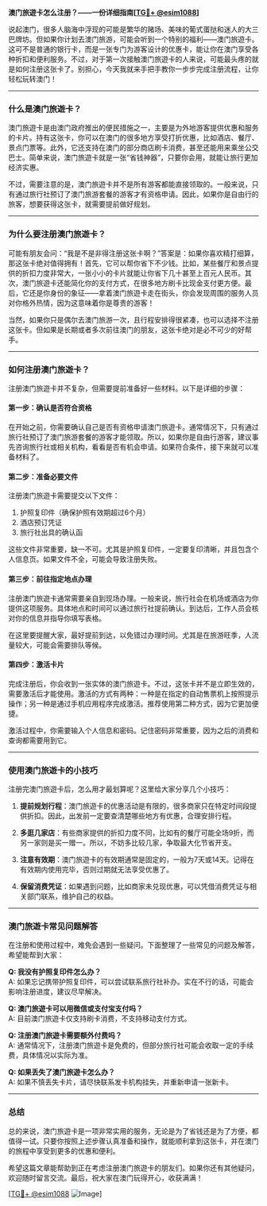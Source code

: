 **澳门旅遊卡怎么注册？——一份详细指南[[TG💪+ @esim1088](https://t.me/s/esim1088)]**

说起澳门，很多人脑海中浮现的可能是繁华的赌场、美味的葡式蛋挞和迷人的大三巴牌坊。但如果你计划去澳门旅游，可能会听到一个特别的福利——澳门旅遊卡。这可不是普通的银行卡，而是一张专门为游客设计的优惠卡，能让你在澳门享受各种折扣和便利服务。不过，对于第一次接触澳门旅遊卡的人来说，可能最头疼的就是如何注册这张卡了。别担心，今天我就来手把手教你一步步完成注册流程，让你轻松玩转澳门！

---

### **什么是澳门旅遊卡？**

澳门旅遊卡是由澳门政府推出的便民措施之一，主要是为外地游客提供优惠和服务的卡片。持有这张卡，你可以在澳门的很多地方享受打折优惠，比如酒店、餐厅、景点门票等。此外，它还支持在澳门的部分商店刷卡消费，甚至还能用来乘坐公交巴士。简单来说，澳门旅遊卡就是一张“省钱神器”，只要你会用，就能让旅行更加经济实惠。

不过，需要注意的是，澳门旅遊卡并不是所有游客都能直接领取的。一般来说，只有通过旅行社预订了澳门旅游套餐的游客才有资格申请。因此，如果你是自由行的旅客，想要获得这张卡，就需要提前做好规划。

---

### **为什么要注册澳门旅遊卡？**

可能有朋友会问：“我是不是非得注册这张卡啊？”答案是：如果你喜欢精打细算，那这张卡绝对值得拥有！首先，它可以帮你省下不少钱。比如，某些餐厅和景点提供的折扣力度非常大，一张小小的卡片就能让你省下几十甚至上百元人民币。其次，澳门旅遊卡还能简化你的支付方式，在很多地方刷卡比现金支付更方便。最后，它还是你身份的象征——拿着澳门旅遊卡走在街头，你会发现周围的服务人员对你格外热情，因为这意味着你是尊贵的游客！

当然，如果你只是偶尔去澳门旅游一次，且行程安排得很紧凑，也可以选择不注册这张卡。但如果是长期或者多次前往澳门的朋友，这张卡绝对是必不可少的好帮手。

---

### **如何注册澳门旅遊卡？**

注册澳门旅遊卡并不复杂，但需要提前准备好一些材料。以下是详细的步骤：

#### **第一步：确认是否符合资格**
在开始之前，你需要确认自己是否有资格申请澳门旅遊卡。通常情况下，只有通过旅行社预订了澳门旅游套餐的游客才能领取。所以，如果你是自由行游客，建议事先咨询旅行社或相关机构，看看是否有机会申请。如果符合条件，接下来就可以准备材料了。

#### **第二步：准备必要文件**
注册澳门旅遊卡需要提交以下文件：
1. 护照复印件（确保护照有效期超过6个月）
2. 酒店预订凭证
3. 旅行社出具的确认函

这些文件非常重要，缺一不可。尤其是护照复印件，一定要复印清晰，并且包含个人信息页。如果文件不全，可能会导致注册失败。

#### **第三步：前往指定地点办理**
注册澳门旅遊卡通常需要亲自到现场办理。一般来说，旅行社会在机场或酒店为你提供这项服务。具体地点和时间可以通过旅行社提前确认。到达后，工作人员会核对你的信息并指导你填写表格。

在这里要提醒大家，最好提前到达，以免错过办理时间。尤其是在旅游旺季，人流量较大，可能会需要排队等候。

#### **第四步：激活卡片**
完成注册后，你会收到一张实体的澳门旅遊卡。不过，这张卡并不是立即生效的，需要激活后才能使用。激活的方式有两种：一种是在指定的自动售票机上按照提示操作；另一种是通过手机应用程序完成激活。推荐使用第二种方式，因为它更加便捷。

激活过程中，你需要输入个人信息和密码。记住密码非常重要，因为之后的消费和查询都需要用到它。

---

### **使用澳门旅遊卡的小技巧**

注册完澳门旅遊卡后，怎么用才最划算呢？这里给大家分享几个小技巧：

1. **提前规划行程**：澳门旅遊卡的优惠活动是有限的，很多商家只在特定时间段提供折扣。因此，出发前一定要查清楚哪些地方有优惠，合理安排行程。
   
2. **多逛几家店**：有些商家提供的折扣力度不同，比如有的餐厅可能全场9折，而另一家则是买一赠一。所以，不妨多比较几家，争取最大化节省开支。

3. **注意有效期**：澳门旅遊卡的有效期通常是固定的，一般为7天或14天。记得在有效期内使用完毕，否则过期就无法享受优惠了。

4. **保留消费凭证**：如果遇到问题，比如商家未兑现优惠，可以凭借消费凭证与相关部门联系，维护自己的权益。

---

### **澳门旅遊卡常见问题解答**

在注册和使用过程中，难免会遇到一些疑问。下面整理了一些常见的问题及解答，希望能帮到大家：

**Q: 我没有护照复印件怎么办？**  
A: 如果忘记携带护照复印件，可以尝试联系旅行社补办。实在不行的话，可能会影响注册进度，建议尽早解决。

**Q: 澳门旅遊卡可以用微信或支付宝支付吗？**  
A: 目前澳门旅遊卡仅支持刷卡消费，不支持移动支付方式。

**Q: 注册澳门旅遊卡需要额外付费吗？**  
A: 通常情况下，注册澳门旅遊卡是免费的，但部分旅行社可能会收取一定的手续费，具体情况以实际为准。

**Q: 如果丢失了澳门旅遊卡怎么办？**  
A: 如果不慎丢失卡片，请尽快联系发卡机构挂失，并重新申请一张新卡。

---

### **总结**

总的来说，澳门旅遊卡是一项非常实用的服务，无论是为了省钱还是为了方便，都值得一试。只要你按照上述步骤认真准备和操作，就能顺利拿到这张卡，并在澳门的旅程中享受到更多的优惠和便利。

希望这篇文章能帮助到正在考虑注册澳门旅遊卡的朋友们。如果你还有其他疑问，欢迎随时留言交流。最后，祝大家在澳门玩得开心，收获满满！

[[TG💪+ @esim1088](https://t.me/s/esim1088) ![Image](https://i.postimg.cc/4NQfJmqS/Snipaste-2025-05-13-00-14-12.png)]